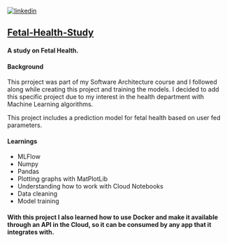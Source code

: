 [![linkedin](https://img.shields.io/badge/linkedin-0A66C2?style=for-the-badge&logo=linkedin&logoColor=white)](https://www.linkedin.com/in/matheus-perches/)


## [Fetal-Health-Study](https://github.com/matheusperches/Fetal-health-study)

#### A study on Fetal Health. 

#### Background
This prroject was part of my Software Architecture course and I followed along while creating this project and training the models. I decided to add this specific project due to my interest in the health department with Machine Learning algorithms.

This project includes a prediction model for fetal health based on user fed parameters.

#### Learnings
- MLFlow
- Numpy 
- Pandas
- Plotting graphs with MatPlotLib
- Understanding how to work with Cloud Notebooks
- Data cleaning 
- Model training

#### With this project I also learned how to use Docker and make it available through an API in the Cloud, so it can be consumed by any app that it integrates with.



